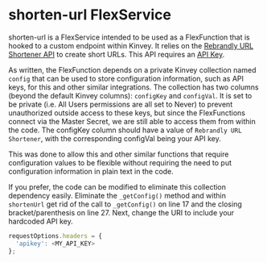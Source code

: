 # shorten-url FlexService

shorten-url is a FlexService intended to be used as a FlexFunction that is hooked to a custom endpoint within Kinvey. It relies on the [Rebrandly URL Shortener API](https://developers.rebrandly.com/docs/api-custom-url-shortener) to create short URLs. This API requires an [API Key](https://app.rebrandly.com/account/api-keys).

As written, the FlexFunction depends on a private Kinvey collection named `config` that can be used to store configuration information, such as API keys, for this and other similar integrations. The collection has two columns (beyond the default Kinvey columns): `configKey` and `configVal`. It is set to be private (i.e. All Users permissions are all set to Never) to prevent unauthorized outside access to these keys, but since the FlexFunctions connect via the Master Secret, we are still able to access them from within the code. The configKey column should have a value of `Rebrandly URL Shortener`, with the corresponding configVal being your API key.

This was done to allow this and other similar functions that require configuration values to be flexible without requiring the need to put configuration information in plain text in the code.

If you prefer, the code can be modified to eliminate this collection dependency easily. Eliminate the `_getConfig()` method and within `shortenUrl` get rid of the call to `_getConfig()` on line 17 and the closing bracket/parenthesis on line 27. Next, change the URI to include your hardcoded API key.

```javascript
requestOptions.headers = {
  'apikey': <MY_API_KEY>
};
```